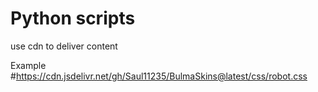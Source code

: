 # Python scripts

use cdn to deliver content

Example
#https://cdn.jsdelivr.net/gh/Saul11235/BulmaSkins@latest/css/robot.css
